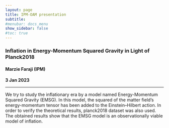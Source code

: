 ```yaml
---
layout: page
title: IPM-OAM presentation
subtitle: 
#menubar: docs_menu
show_sidebar: false
#toc: true
---
```


### Inflation in Energy-Momentum Squared Gravity in Light of Planck2018
#### Marzie Faraji (IPM)
**3 Jan 2023**

---

We try to study the inflationary era by a model named Energy-Momentum Squared Gravity (EMSG). In this model, the squared of the matter field’s energy-momentum tensor has been added to the Einstein–Hilbert action. In order to verify the theoretical results, planck2018 dataset was also used. The obtained results show that the EMSG model is an observationally viable model of inflation.
